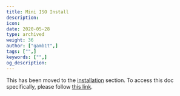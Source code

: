 ```yaml
---
title: Mini ISO Install
description:
icon:
date: 2020-05-28
type: archived
weight: 36
author: ["gamb1t",]
tags: ["",]
keywords: ["",]
og_description:
---
```


This has been moved to the [installation](https://www.kali.org/docs/installation/) section. To access this doc specifically, please follow [this link](https://www.kali.org/docs/installation/kali-linux-network-mini-iso-install/).